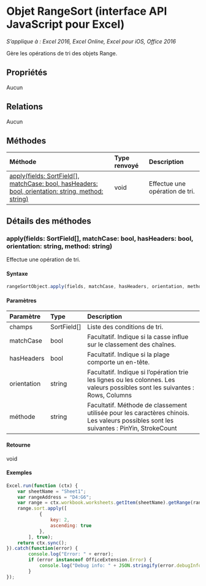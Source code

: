 # <a name="rangesort-object-(javascript-api-for-excel)"></a>Objet RangeSort (interface API JavaScript pour Excel)

_S’applique à : Excel 2016, Excel Online, Excel pour iOS, Office 2016_

Gère les opérations de tri des objets Range.

## <a name="properties"></a>Propriétés

Aucun

## <a name="relationships"></a>Relations
Aucun


## <a name="methods"></a>Méthodes

| Méthode           | Type renvoyé    |Description|
|:---------------|:--------|:----------|
|[apply(fields: SortField[], matchCase: bool, hasHeaders: bool, orientation: string, method: string)](#applyfields-sortfield-matchcase-bool-hasheaders-bool-orientation-string-method-string)|void|Effectue une opération de tri.|

## <a name="method-details"></a>Détails des méthodes


### <a name="apply(fields:-sortfield[],-matchcase:-bool,-hasheaders:-bool,-orientation:-string,-method:-string)"></a>apply(fields: SortField[], matchCase: bool, hasHeaders: bool, orientation: string, method: string)
Effectue une opération de tri.

#### <a name="syntax"></a>Syntaxe
```js
rangeSortObject.apply(fields, matchCase, hasHeaders, orientation, method);
```

#### <a name="parameters"></a>Paramètres
| Paramètre    | Type   |Description|
|:---------------|:--------|:----------|
|champs|SortField[]|Liste des conditions de tri.|
|matchCase|bool|Facultatif. Indique si la casse influe sur le classement des chaînes.|
|hasHeaders|bool|Facultatif. Indique si la plage comporte un en-tête.|
|orientation|string|Facultatif. Indique si l’opération trie les lignes ou les colonnes.  Les valeurs possibles sont les suivantes : Rows, Columns|
|méthode|string|Facultatif. Méthode de classement utilisée pour les caractères chinois.  Les valeurs possibles sont les suivantes : PinYin, StrokeCount|

#### <a name="returns"></a>Retourne
void

#### <a name="examples"></a>Exemples
```js
Excel.run(function (ctx) { 
    var sheetName = "Sheet1";
    var rangeAddress = "D4:G6";
    var range = ctx.workbook.worksheets.getItem(sheetName).getRange(rangeAddress);
    range.sort.apply([ 
            {
                key: 2,
                ascending: true
            },
        ], true);
    return ctx.sync(); 
}).catch(function(error) {
        console.log("Error: " + error);
        if (error instanceof OfficeExtension.Error) {
            console.log("Debug info: " + JSON.stringify(error.debugInfo));
        }
});
```